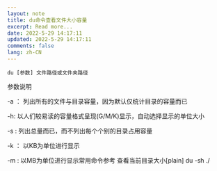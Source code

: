 ```yaml
---
layout: note
title: du命令查看文件大小容量
excerpt: Read more...
date: 2022-5-29 14:17:11
updated: 2022-5-29 14:17:11
comments: false
lang: zh-CN
---
```


`du [参数] 文件路径或文件夹路径`

参数说明


-a ： 列出所有的文件与目录容量，因为默认仅统计目录的容量而已

-h: 以人们较易读的容量格式呈现(G/M/K)显示，自动选择显示的单位大小

-s : 列出总量而已，而不列出每个个别的目录占用容量

-k ： 以KB为单位进行显示

-m : 以MB为单位进行显示常用命令参考 查看当前目录大小[plain] du -sh ./
  
